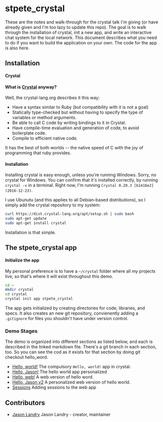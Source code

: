 # stpete_crystal

These are the notes and walk-through for the crystal talk I'm giving 
(or have already given and I'm too lazy to update this repo).  The goal is
to walk through the installation of crystal, init a new app, and write an
interactive chat system for the local network.  This document describes
what you need to do if you want to build the application on your own.  The 
code for the app is also here.

## Installation

#### Crystal

#### What is [Crystal](https://crystal-lang.org/docs/installation/) anyway?

Well, the crystal-lang.org describes it this way:
* Have a syntax similar to Ruby (but compatibility with it is not a goal)
* Statically type-checked but without having to specify the type of variables or method arguments.
* Be able to call C code by writing bindings to it in Crystal.
* Have compile-time evaluation and generation of code, to avoid boilerplate code.
* Compile to efficient native code.

It has the best of both worlds -- the native speed of C with the joy of programming that ruby provides.

#### Installation

Installing crystal is easy enough,
unless you're running Windows.  Sorry, no crystal for Windows.  You can confirm that it's
installed correctly, by running `crystal -v` in a terminal.  Right now, I'm
running `Crystal 0.20.3 [b1416e2] (2016-12-23)`.

I use Ubunutu (and this applies to all Debian-based distributions), so I simply add the crystal repository to
my system:

```bash
curl https://dist.crystal-lang.org/apt/setup.sh | sudo bash
sudo apt-get update
sudo apt-get install crystal
```
Installation is that simple.


## The stpete_crystal app
#### Initialize the app
My personal preference is to have a `~/crystal` folder where all my projects live, so that's
where it will exist throughout this demo.


```bash
cd ~
mkdir crystal
cd crystal
crystal init app stpete_crystal
```

The app gets initialized by creating directories for code, libraries, and specs.  It also creates
an new git repository, convienently adding a `.gitignore` for files you shouldn't have under
version control.

### Demo Stages

The demo is organized into different sections as listed below, and each is described in the linked
markdown file.  There's a git branch in each section, too.  So you can see the cod as it exists for
that section by doing git checkout hello_word.

* [Hello, world!](hello_world.md) The compulsory `Hello, world!` app in crystal.
* [Hello, Jason!](hello_jason.md) The hello world app personalized
* [Hello, web!](hello_web.md) A web version of hello word.
* [Hello, Jason v2](hello_web_jason.md) A personalized web version of hello world.
* [Sessions](session.md) Adding sessions to the web app


## Contributors

- [Jason Landry](https://github.com/jasonl99) Jason Landry - creator, maintainer
